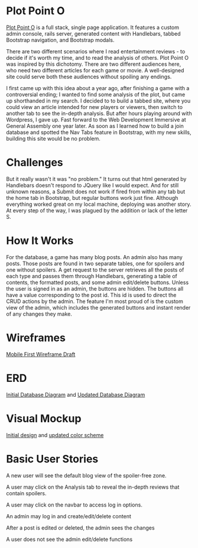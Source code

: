 # Plot Point O

[Plot Point O](http://jenweber.github.io/plot-point-o-front-end/) is a full stack, single page application. It features a custom admin console, rails server, generated content with Handlebars, tabbed Bootstrap navigation, and Bootstrap modals.

There are two different scenarios where I read entertainment reviews - to decide if it's worth my time, and to read the analysis of others. Plot Point O was inspired by this dichotomy. There are two different audiences here, who need two different articles for each game or movie. A well-designed site could serve both these audiences without spoiling any endings.

I first came up with this idea about a year ago, after finishing a game with a controversial ending; I wanted to find some analysis of the plot, but came up shorthanded in my search. I decided to to build a tabbed site, where you could view an article intended for new players or viewers, then switch to another tab to see the in-depth analysis. But after hours playing around with Wordpress, I gave up. Fast forward to the Web Development Immersive at General Assembly one year later. As soon as I learned how to build a join database and spotted the Nav Tabs feature in Bootstrap, with my new skills, building this site would be no problem.

# Challenges
But it really wasn't it was "no problem." It turns out that html generated by Handlebars doesn't respond to JQuery like I would expect. And for still unknown reasons, a Submit does not work if fired from within any tab but the home tab in Bootstrap, but regular buttons work just fine. Although everything worked great on my local machine, deploying was another story. At every step of the way, I was plagued by the addition or lack of the letter S.

# How It Works
For the database, a game has many blog posts. An admin also has many posts. Those posts are found in two separate tables, one for spoilers and one without spoilers. A get request to the server retrieves all the posts of each type and passes them through Handlebars, generating a table of contents, the formatted posts, and some admin edit/delete buttons. Unless the user is signed in as an admin, the buttons are hidden. The buttons all have a value corresponding to the post id. This id is used to direct the CRUD actions by the admin. The feature I'm most proud of is the custom view of the admin, which includes the generated buttons and instant render of any changes they make.

# Wireframes
[Mobile First Wireframe Draft](https://drive.google.com/file/d/0BxL5EMSDOzzwMmRqb2dmZkRUM2s/view?usp=sharing)

# ERD
[Initial Database Diagram](https://drive.google.com/file/d/0BxL5EMSDOzzwSVNmNk5NSXVrdEk/view?usp=sharing) and
[Updated Database Diagram](https://drive.google.com/file/d/0BxL5EMSDOzzwMTZaVnhINHlNLXc/view?usp=sharing)

# Visual Mockup
[Initial design](https://drive.google.com/file/d/0BxL5EMSDOzzwaDNqNXRmVUlRd2M/view?usp=sharing) and 
[updated color scheme](https://drive.google.com/file/d/0BxL5EMSDOzzwa0lFMkxYTWpfcmc/view?usp=sharing)

# Basic User Stories
A new user will see the default blog view of the spoiler-free zone.

A user may click on the Analysis tab to reveal the in-depth reviews that contain spoilers.

A user may click on the navbar to access log in options.

An admin may log in and create/edit/delete content

After a post is edited or deleted, the admin sees the changes

A user does not see the admin edit/delete functions
